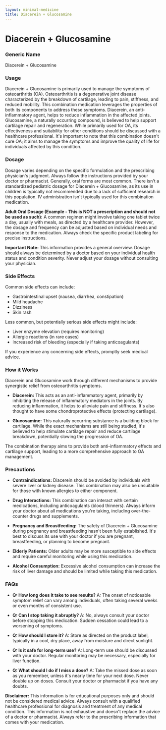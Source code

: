 ```yaml
---
layout: minimal-medicine
title: Diacerein + Glucosamine
---
```


# Diacerein + Glucosamine
### Generic Name
Diacerein + Glucosamine

### Usage

Diacerein + Glucosamine is primarily used to manage the symptoms of osteoarthritis (OA).  Osteoarthritis is a degenerative joint disease characterized by the breakdown of cartilage, leading to pain, stiffness, and reduced mobility. This combination medication leverages the properties of both its components to address these symptoms.  Diacerein, an anti-inflammatory agent, helps to reduce inflammation in the affected joints.  Glucosamine, a naturally occurring compound, is believed to help support cartilage repair and regeneration.  While primarily used for OA, its effectiveness and suitability for other conditions should be discussed with a healthcare professional.  It's important to note that this combination doesn't cure OA; it aims to manage the symptoms and improve the quality of life for individuals affected by this condition.


### Dosage

Dosage varies depending on the specific formulation and the prescribing physician's judgment.  Always follow the instructions provided by your doctor or pharmacist.  Generally, oral forms are most common.  There isn't a standardized pediatric dosage for Diacerein + Glucosamine, as its use in children is typically not recommended due to a lack of sufficient research in this population. IV administration isn't typically used for this combination medication.

**Adult Oral Dosage (Example -  This is NOT a prescription and should not be used as such):**  A common regimen might involve taking one tablet twice a day, usually with meals, as directed by a healthcare provider.  However, the dosage and frequency can be adjusted based on individual needs and response to the medication.  Always check the specific product labeling for precise instructions.

**Important Note:** This information provides a general overview.  Dosage should always be determined by a doctor based on your individual health status and condition severity.  Never adjust your dosage without consulting your physician.


### Side Effects

Common side effects can include:

*   Gastrointestinal upset (nausea, diarrhea, constipation)
*   Mild headache
*   Dizziness
*   Skin rash

Less common, but potentially serious side effects might include:

*   Liver enzyme elevation (requires monitoring)
*   Allergic reactions (in rare cases)
*   Increased risk of bleeding (especially if taking anticoagulants)

If you experience any concerning side effects, promptly seek medical advice.


### How it Works

Diacerein and Glucosamine work through different mechanisms to provide synergistic relief from osteoarthritis symptoms.

*   **Diacerein:**  This acts as an anti-inflammatory agent, primarily by inhibiting the release of inflammatory mediators in the joints.  By reducing inflammation, it helps to alleviate pain and stiffness.  It's also thought to have some chondroprotective effects (protecting cartilage).

*   **Glucosamine:** This naturally occurring substance is a building block for cartilage.  While the exact mechanisms are still being studied, it's believed to help stimulate cartilage repair and reduce cartilage breakdown, potentially slowing the progression of OA.

The combination therapy aims to provide both anti-inflammatory effects and cartilage support, leading to a more comprehensive approach to OA management.


### Precautions

*   **Contraindications:**  Diacerein should be avoided by individuals with severe liver or kidney disease.  This combination may also be unsuitable for those with known allergies to either component.

*   **Drug Interactions:**  This combination can interact with certain medications, including anticoagulants (blood thinners).  Always inform your doctor about all medications you're taking, including over-the-counter drugs and supplements.

*   **Pregnancy and Breastfeeding:** The safety of Diacerein + Glucosamine during pregnancy and breastfeeding hasn't been fully established.  It's best to discuss its use with your doctor if you are pregnant, breastfeeding, or planning to become pregnant.

*   **Elderly Patients:** Older adults may be more susceptible to side effects and require careful monitoring while using this medication.

*   **Alcohol Consumption:** Excessive alcohol consumption can increase the risk of liver damage and should be limited while taking this medication.


### FAQs

*   **Q: How long does it take to see results?**  A:  The onset of noticeable symptom relief can vary among individuals, often taking several weeks or even months of consistent use.

*   **Q: Can I stop taking it abruptly?**  A: No, always consult your doctor before stopping this medication.  Sudden cessation could lead to a worsening of symptoms.

*   **Q: How should I store it?**  A: Store as directed on the product label, typically in a cool, dry place, away from moisture and direct sunlight.

*   **Q: Is it safe for long-term use?** A: Long-term use should be discussed with your doctor. Regular monitoring may be necessary, especially for liver function.

*   **Q: What should I do if I miss a dose?** A: Take the missed dose as soon as you remember, unless it's nearly time for your next dose.  Never double up on doses.  Consult your doctor or pharmacist if you have any doubts.


**Disclaimer:** This information is for educational purposes only and should not be considered medical advice. Always consult with a qualified healthcare professional for diagnosis and treatment of any medical condition.  This information is not exhaustive and doesn't replace the advice of a doctor or pharmacist.  Always refer to the prescribing information that comes with your medication.
